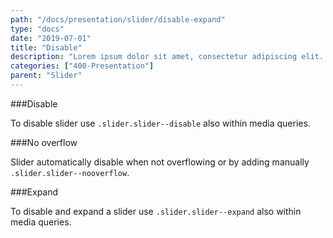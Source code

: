 ```yaml
---
path: "/docs/presentation/slider/disable-expand"
type: "docs"
date: "2019-07-01"
title: "Disable"
description: "Lorem ipsum dolor sit amet, consectetur adipiscing elit. Nunc tempus laoreet leo sit amet iaculis."
categories: ["400-Presentation"]
parent: "Slider"
---
```


###Disable

To disable slider use `.slider.slider--disable` also within media queries.

<demo>
  <div class="demo_item" data-iframe="demos/docs/presentation/slider/disable" data-name="disable">
  </div>
</demo>

###No overflow

Slider automatically disable when not overflowing or by adding manually `.slider.slider--nooverflow`.

<demo>
  <div class="demo_item" data-iframe="demos/docs/presentation/slider/nooverflow" data-name="nooverflow">
  </div>
</demo>

###Expand

To disable and expand a slider use `.slider.slider--expand` also within media queries.

<demo>
  <div class="demo_item" data-iframe="demos/docs/presentation/slider/expand" data-name="expand">
  </div>
</demo>
